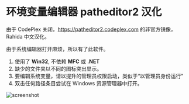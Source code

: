 # 环境变量编辑器 patheditor2 汉化

由于 CodePlex 关闭，https://patheditor2.codeplex.com 的非官方镜像，Rahida 中文汉化。

由于系统编辑器打开麻烦，所以有了此软件。

1. 使用了 **Win32**, 不依赖 **MFC** 或 **.NET**
2. 缺少的文件夹以不同的图标突出显示。
3. 要编辑系统变量，请以提升的管理员权限启动，类似于“以管理员身份运行”
4. 双击任何路径条目尝试在 Windows 资源管理器中打开。


![screenshot](https://farm6.staticflickr.com/5528/9216019339_ea67407001_z.jpg)
